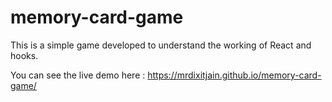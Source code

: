# memory-card-game

This is a simple game developed to understand the working of React and hooks.

You can see the live demo here : https://mrdixitjain.github.io/memory-card-game/
